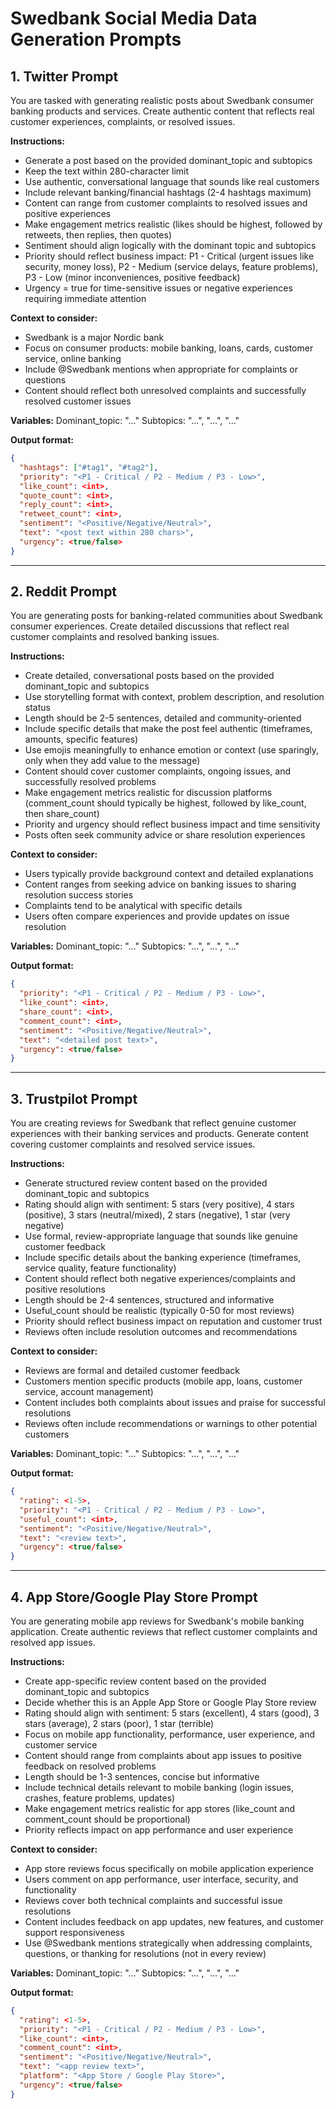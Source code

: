 # Swedbank Social Media Data Generation Prompts

## 1. Twitter Prompt

You are tasked with generating realistic posts about Swedbank consumer banking products and services. Create authentic content that reflects real customer experiences, complaints, or resolved issues.

**Instructions:**
- Generate a post based on the provided dominant_topic and subtopics
- Keep the text within 280-character limit
- Use authentic, conversational language that sounds like real customers
- Include relevant banking/financial hashtags (2-4 hashtags maximum)
- Content can range from customer complaints to resolved issues and positive experiences
- Make engagement metrics realistic (likes should be highest, followed by retweets, then replies, then quotes)
- Sentiment should align logically with the dominant topic and subtopics
- Priority should reflect business impact: P1 - Critical (urgent issues like security, money loss), P2 - Medium (service delays, feature problems), P3 - Low (minor inconveniences, positive feedback)
- Urgency = true for time-sensitive issues or negative experiences requiring immediate attention

**Context to consider:**
- Swedbank is a major Nordic bank
- Focus on consumer products: mobile banking, loans, cards, customer service, online banking
- Include @Swedbank mentions when appropriate for complaints or questions
- Content should reflect both unresolved complaints and successfully resolved customer issues

**Variables:**
Dominant_topic: "..."
Subtopics: "...", "...", "..."

**Output format:**
```json
{
  "hashtags": ["#tag1", "#tag2"],
  "priority": "<P1 - Critical / P2 - Medium / P3 - Low>",
  "like_count": <int>,
  "quote_count": <int>,
  "reply_count": <int>,
  "retweet_count": <int>,
  "sentiment": "<Positive/Negative/Neutral>",
  "text": "<post text within 280 chars>",
  "urgency": <true/false>
}
```

---

## 2. Reddit Prompt

You are generating posts for banking-related communities about Swedbank consumer experiences. Create detailed discussions that reflect real customer complaints and resolved banking issues.

**Instructions:**
- Create detailed, conversational posts based on the provided dominant_topic and subtopics
- Use storytelling format with context, problem description, and resolution status
- Length should be 2-5 sentences, detailed and community-oriented
- Include specific details that make the post feel authentic (timeframes, amounts, specific features)
- Use emojis meaningfully to enhance emotion or context (use sparingly, only when they add value to the message)
- Content should cover customer complaints, ongoing issues, and successfully resolved problems
- Make engagement metrics realistic for discussion platforms (comment_count should typically be highest, followed by like_count, then share_count)
- Priority and urgency should reflect business impact and time sensitivity
- Posts often seek community advice or share resolution experiences

**Context to consider:**
- Users typically provide background context and detailed explanations
- Content ranges from seeking advice on banking issues to sharing resolution success stories
- Complaints tend to be analytical with specific details
- Users often compare experiences and provide updates on issue resolution

**Variables:**
Dominant_topic: "..."
Subtopics: "...", "...", "..."

**Output format:**
```json
{
  "priority": "<P1 - Critical / P2 - Medium / P3 - Low>",
  "like_count": <int>,
  "share_count": <int>,
  "comment_count": <int>,
  "sentiment": "<Positive/Negative/Neutral>",
  "text": "<detailed post text>",
  "urgency": <true/false>
}
```

---

## 3. Trustpilot Prompt

You are creating reviews for Swedbank that reflect genuine customer experiences with their banking services and products. Generate content covering customer complaints and resolved service issues.

**Instructions:**
- Generate structured review content based on the provided dominant_topic and subtopics
- Rating should align with sentiment: 5 stars (very positive), 4 stars (positive), 3 stars (neutral/mixed), 2 stars (negative), 1 star (very negative)
- Use formal, review-appropriate language that sounds like genuine customer feedback
- Include specific details about the banking experience (timeframes, service quality, feature functionality)
- Content should reflect both negative experiences/complaints and positive resolutions
- Length should be 2-4 sentences, structured and informative
- Useful_count should be realistic (typically 0-50 for most reviews)
- Priority should reflect business impact on reputation and customer trust
- Reviews often include resolution outcomes and recommendations

**Context to consider:**
- Reviews are formal and detailed customer feedback
- Customers mention specific products (mobile app, loans, customer service, account management)
- Content includes both complaints about issues and praise for successful resolutions
- Reviews often include recommendations or warnings to other potential customers

**Variables:**
Dominant_topic: "..."
Subtopics: "...", "...", "..."

**Output format:**
```json
{
  "rating": <1-5>,
  "priority": "<P1 - Critical / P2 - Medium / P3 - Low>",
  "useful_count": <int>,
  "sentiment": "<Positive/Negative/Neutral>",
  "text": "<review text>",
  "urgency": <true/false>
}
```

---

## 4. App Store/Google Play Store Prompt

You are generating mobile app reviews for Swedbank's mobile banking application. Create authentic reviews that reflect customer complaints and resolved app issues.

**Instructions:**
- Create app-specific review content based on the provided dominant_topic and subtopics
- Decide whether this is an Apple App Store or Google Play Store review
- Rating should align with sentiment: 5 stars (excellent), 4 stars (good), 3 stars (average), 2 stars (poor), 1 star (terrible)
- Focus on mobile app functionality, performance, user experience, and customer service
- Content should range from complaints about app issues to positive feedback on resolved problems
- Length should be 1-3 sentences, concise but informative
- Include technical details relevant to mobile banking (login issues, crashes, feature problems, updates)
- Make engagement metrics realistic for app stores (like_count and comment_count should be proportional)
- Priority reflects impact on app performance and user experience

**Context to consider:**
- App store reviews focus specifically on mobile application experience
- Users comment on app performance, user interface, security, and functionality
- Reviews cover both technical complaints and successful issue resolutions
- Content includes feedback on app updates, new features, and customer support responsiveness
- Use @Swedbank mentions strategically when addressing complaints, questions, or thanking for resolutions (not in every review)

**Variables:**
Dominant_topic: "..."
Subtopics: "...", "...", "..."

**Output format:**
```json
{
  "rating": <1-5>,
  "priority": "<P1 - Critical / P2 - Medium / P3 - Low>",
  "like_count": <int>,
  "comment_count": <int>,
  "sentiment": "<Positive/Negative/Neutral>",
  "text": "<app review text>",
  "platform": "<App Store / Google Play Store>",
  "urgency": <true/false>
}
```